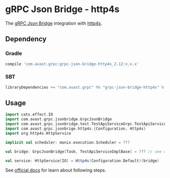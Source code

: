 # gRPC Json Bridge - http4s

The [gRPC Json Bridge](../README.md) integration with [http4s](https://http4s.org/).

## Dependency

### Gradle
```groovy
compile 'com.avast.grpc:grpc-json-bridge-http4s_2.12:x.x.x'
```

### SBT
```scala
libraryDependencies += "com.avast.grpc" %% "grpc-json-bridge-http4s" % "x.x.x"
```


## Usage

```scala
import cats.effect.IO
import com.avast.grpc.jsonbridge.GrpcJsonBridge
import com.avast.grpc.jsonbridge.test.TestApiServiceGrpc.TestApiServiceImplBase
import com.avast.grpc.jsonbrige.http4s.{Configuration, Http4s}
import org.http4s.HttpService

implicit val scheduler: monix.execution.Scheduler = ???

val bridge: GrpcJsonBridge[Task, TestApiServiceImplBase] = ??? // see core module docs for info about creating the bridge

val service: HttpService[IO] = Http4s(Configuration.Default)(bridge)
```

See [official docs](https://http4s.org/v0.18/dsl/) for learn about following steps.
